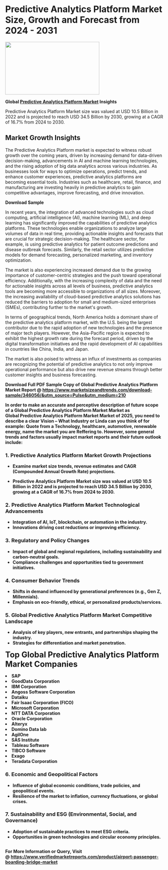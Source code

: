<H1>Predictive Analytics Platform Market Size, Growth and Forecast from 2024 - 2031</H1><img class="aligncenter size-medium wp-image-584254" src="https://thirdeyenews.in/wp-content/uploads/2024/09/Global-Market-Research-300x168.jpeg" alt="" width="300" height="168" /><p><strong>Global&nbsp;<a href="https://www.marketsizeandtrends.com/download-sample/346056/&amp;utm_source=Pulse&amp;utm_medium=210">Predictive Analytics Platform Market</a> Insights</strong></p><p>Predictive Analytics Platform Market size was valued at USD 10.5 Billion in 2022 and is projected to reach USD 34.5 Billion by 2030, growing at a CAGR of 16.7% from 2024 to 2030.</p><p><h2>Market Growth Insights</h2> <p>The Predictive Analytics Platform market is expected to witness robust growth over the coming years, driven by increasing demand for data-driven decision-making, advancements in AI and machine learning technologies, and the rising adoption of big data analytics across various industries. As businesses look for ways to optimize operations, predict trends, and enhance customer experiences, predictive analytics platforms are becoming essential tools. Industries such as healthcare, retail, finance, and manufacturing are investing heavily in predictive analytics to gain competitive advantages, improve forecasting, and drive innovation.</p> <p><strong>Download Sample</strong></p> <p>In recent years, the integration of advanced technologies such as cloud computing, artificial intelligence (AI), machine learning (ML), and deep learning has significantly improved the capabilities of predictive analytics platforms. These technologies enable organizations to analyze large volumes of data in real time, providing actionable insights and forecasts that are crucial for strategic decision-making. The healthcare sector, for example, is using predictive analytics for patient outcome predictions and disease outbreak forecasts. Similarly, the retail sector utilizes predictive models for demand forecasting, personalized marketing, and inventory optimization.</p> <p>The market is also experiencing increased demand due to the growing importance of customer-centric strategies and the push toward operational efficiency. Additionally, with the increasing complexity of data and the need for actionable insights across all levels of business, predictive analytics tools are becoming more accessible to organizations of all sizes. Moreover, the increasing availability of cloud-based predictive analytics solutions has reduced the barriers to adoption for small and medium-sized enterprises (SMEs), contributing further to the market's growth.</p> <p>In terms of geographical trends, North America holds a dominant share of the predictive analytics platform market, with the U.S. being the largest contributor due to the rapid adoption of new technologies and the presence of major tech players. However, the Asia-Pacific region is expected to exhibit the highest growth rate during the forecast period, driven by the digital transformation initiatives and the rapid development of AI capabilities in countries like China, India, and Japan.</p> <p>The market is also poised to witness an influx of investments as companies are recognizing the potential of predictive analytics to not only improve operational performance but also drive new revenue streams through better customer insights and business forecasting.</p> <p><strong></p><p><span class=""><strong>Download Full PDF Sample Copy of Global Predictive Analytics Platform Market Report</strong> @ <a href="https://www.marketsizeandtrends.com/download-sample/346056/&amp;utm_source=Pulse&amp;utm_medium=210" target="_blank">https://www.marketsizeandtrends.com/download-sample/346056/&amp;utm_source=Pulse&amp;utm_medium=210</a></span></p><p>In order to make an accurate and perceptive description of future scope of a Global&nbsp;Predictive Analytics Platform Market Market as Global&nbsp;Predictive Analytics Platform Market Market of 2025, you need to describe a clear Vision &ndash; What Industry or Linda can you think of for example: Quote from a Technology, healthcare, automotive, renewable energy, name the market you are Reffering to. However, some general trends and factors usually impact market reports and their future outlook include:</p><h3>1.&nbsp;<strong>Predictive Analytics Platform Market Growth Projections</strong></h3><ul><li>Examine market size trends, revenue estimates and CAGR (Compounded Annual Growth Rate) projections.</li><li><p>Predictive Analytics Platform Market size was valued at USD 10.5 Billion in 2022 and is projected to reach USD 34.5 Billion by 2030, growing at a CAGR of 16.7% from 2024 to 2030.</p></li></ul><h3>2.&nbsp;<strong>Predictive Analytics Platform Market Technological Advancements</strong></h3><ul><li>Integration of AI, IoT, blockchain, or automation in the industry.</li><li>Innovations driving cost reductions or improving efficiency.</li></ul><h3>3.&nbsp;<strong>Regulatory and Policy Changes</strong></h3><ul><li>Impact of global and regional regulations, including sustainability and carbon-neutral goals.</li><li>Compliance challenges and opportunities tied to government initiatives.</li></ul><h3>4.&nbsp;<strong>Consumer Behavior Trends</strong></h3><ul><li>Shifts in demand influenced by generational preferences (e.g., Gen Z, Millennials).</li><li>Emphasis on eco-friendly, ethical, or personalized products/services.</li></ul><h3>5.&nbsp;<strong>Global Predictive Analytics Platform Market Competitive Landscape</strong></h3><ul><li>Analysis of key players, new entrants, and partnerships shaping the industry.</li><li>Strategies for differentiation and market penetration.</li></ul><p data-pm-slice="1 1 []"><span style="color: inherit; font-family: inherit; font-size: 25px;">Top Global Predictive Analytics Platform Market Companies</span></p><div class="" data-test-id=""><p><li>SAP</li><li> GoodData Corporation</li><li> IBM Corporation</li><li> Angoss Software Corporation</li><li> Dataiku</li><li> Fair Isaac Corporation (FICO)</li><li> Microsoft Corporation</li><li> NTT DATA Corporation</li><li> Oracle Corporation</li><li> Alteryx</li><li> Domino Data lab</li><li> AgilOne</li><li> SAS Institute</li><li> Tableau Software</li><li> TIBCO Software</li><li> Exago</li><li> Teradata Corporation</li></p></div><h3>6.&nbsp;<strong>Economic and Geopolitical Factors</strong></h3><ul><li>Influence of global economic conditions, trade policies, and geopolitical events.</li><li>Resilience of the market to inflation, currency fluctuations, or global crises.</li></ul><h3>7.&nbsp;<strong>Sustainability and ESG (Environmental, Social, and Governance)</strong></h3><ul><li>Adoption of sustainable practices to meet ESG criteria.</li><li>Opportunities in green technologies and circular economy principles.</li></ul><h2><strong style="font-size: 14px;">For More Information or Query, Visit @&nbsp;</strong><a style="background-color: #ffffff; font-size: 14px;" href="https://www.marketsizeandtrends.com/report/predictive-analytics-platform-market/" target="_blank">https://www.verifiedmarketreports.com/product/airport-passenger-boarding-bridge-market</a></h2>
